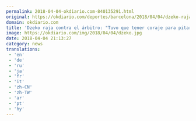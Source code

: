 ```yaml
---
permalink: 2018-04-04-okdiario.com-840135291.html
original: https://okdiario.com/deportes/barcelona/2018/04/04/dzeko-raja-contra-arbitro-tuvo-que-tener-coraje-pitar-penalti-merecemos-respeto-2069209
domain: okdiario.com
title: 'Dzeko raja contra el árbitro: "Tuvo que tener coraje para pitar el penalti, merecemos respeto"'
image: https://okdiario.com/img/2018/04/04/dzeko.jpg
date: 2018-04-04 21:13:27
category: news
translations: 
 - 'en'
 - 'de'
 - 'ru'
 - 'ja'
 - 'fr'
 - 'it'
 - 'zh-CN'
 - 'zh-TW'
 - 'ar'
 - 'pt'
 - 'hy'
---
```


